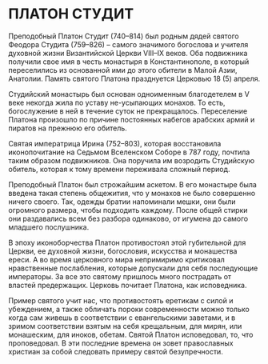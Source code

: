 # ПЛАТОН СТУДИТ

Преподобный Платон Студит (740–814) был родным дядей святого Феодора Студита (759–826) – самого значимого богослова и учителя духовной жизни Византийской Церкви VIII–IX веков. Оба подвижника получили свое имя в честь монастыря в Константинополе, в который переселились из основанной ими до этого обители в Малой Азии, Анатолии. Память святого Платона празднуется Церковью 18 (5) апреля.

Студийский монастырь был основан одноименным благодетелем в V веке некогда жила по уставу не-усыпающих монахов. То есть, богослужение в ней в течение суток не прекращалось. Переселение Платона произошло по причине постоянных набегов арабских армий и пиратов на прежнюю его обитель.

Святая императрица Ирина (752–803), которая восстановила иконопочитание на Седьмом Вселенском Соборе в 787 году, почтила таким образом подвижников. Она поручила им возродить Студийскую обитель, которая к тому времени переживала сложный период.

Преподобный Платон был строжайшим аскетом. В его монастыре была введена такая степень общежития, что у монахов не было совершенно ничего своего. Так, одежды братии напоминали мешки, они были огромного размера, чтобы подходить каждому. После общей стирки они раздавались всем без разбора одинаково, от игумена до самого младшего послушника.

В эпоху иконоборчества Платон противостоял этой губительной для Церкви, ее духовной жизни, богословия, искусства и монашества ереси. А во время церковного мира непримиримо критиковал нравственные послабления, которые допускали для себя последующие императоры. За все это святому пришлось много пострадать от властей предержащих. Церковь почитает Платона, как исповедника.

Пример святого учит нас, что противостоять еретикам с силой и убеждением, а также обличать пороки современности можно только когда сам живешь в соответствии с евангельскими заветами, и в зримом соответствии взятым на себя крещальным, для мирян, или монашеским, для иноков, обетам. Святой Платон исповедовал, то, что проповедовал. В эти последние времена он зовет православных христиан за собой следовать примеру святой безупречности.
